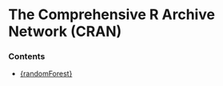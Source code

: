 The Comprehensive R Archive Network (CRAN)
==========================================

### Contents

- [\{randomForest\}](randomforest/)
